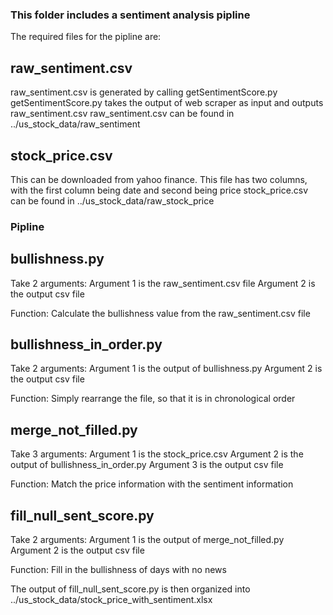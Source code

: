 ### This folder includes a sentiment analysis pipline

The required files for the pipline are:
## raw_sentiment.csv
raw_sentiment.csv is generated by calling getSentimentScore.py
getSentimentScore.py takes the output of web scraper as input and outputs raw_sentiment.csv
raw_sentiment.csv can be found in ../us_stock_data/raw_sentiment

## stock_price.csv
This can be downloaded from yahoo finance. This file has two columns, with the first column being date and second being price
stock_price.csv can be found in ../us_stock_data/raw_stock_price

### Pipline

## bullishness.py 
Take 2 arguments:
	Argument 1 is the raw_sentiment.csv file
	Argument 2 is the output csv file

Function: Calculate the bullishness value from the raw_sentiment.csv file

## bullishness_in_order.py
Take 2 arguments:
	Argument 1 is the output of bullishness.py
	Argument 2 is the output csv file

Function: Simply rearrange the file, so that it is in chronological order

## merge_not_filled.py
Take 3 arguments:
	Argument 1 is the stock_price.csv
	Argument 2 is the output of bullishness_in_order.py
	Argument 3 is the output csv file

Function: Match the price information with the sentiment information

## fill_null_sent_score.py
Take 2 arguments:
	Argument 1 is the output of merge_not_filled.py
	Argument 2 is the output csv file

Function: Fill in the bullishness of days with no news

The output of fill_null_sent_score.py is then organized into ../us_stock_data/stock_price_with_sentiment.xlsx
